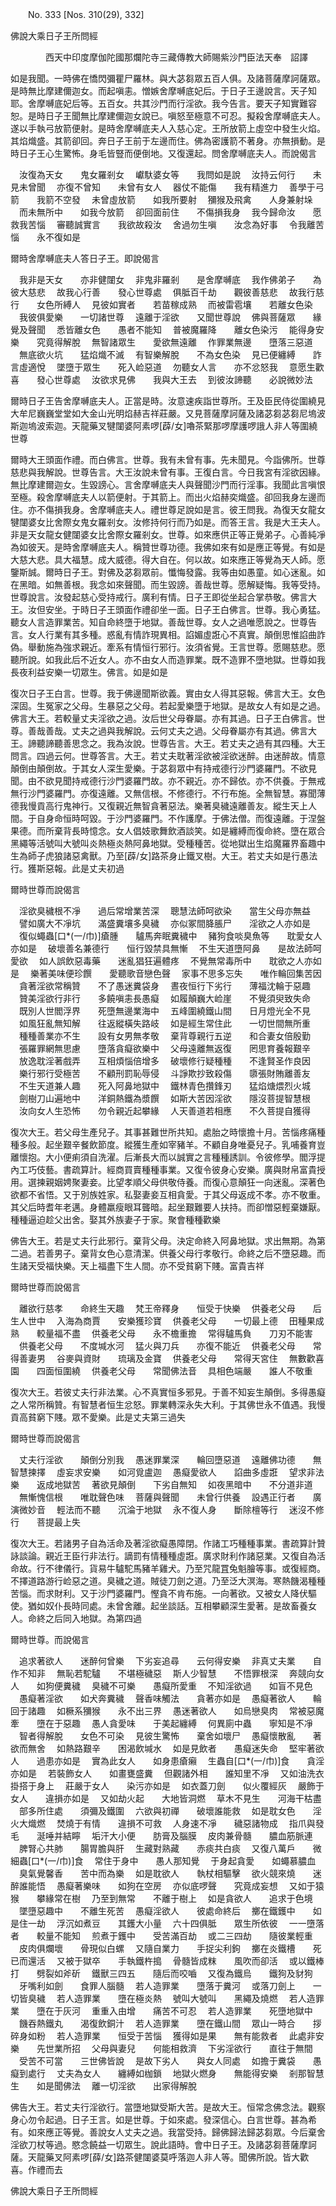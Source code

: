 ﻿　　No. 333 [Nos. 310(29), 332]

佛說大乘日子王所問經

　　　　西天中印度摩伽陀國那爛陀寺三藏傳教大師賜紫沙門臣法天奉　詔譯


如是我聞。一時佛在憍閃彌瞿尸羅林。與大苾芻眾五百人俱。及諸菩薩摩訶薩眾。是時無比摩建儞迦女。而起嗔恚。憎嫉舍摩嚩底妃后。于日子王邊說言。天子知耶。舍摩嚩底妃后等。五百女。共其沙門而行淫欲。我今告言。要天子知實難容恕。是時日子王聞無比摩建儞迦女說已。嗔怒至極意不可忍。擬殺舍摩嚩底夫人。遂以手執弓放箭便射。是時舍摩嚩底夫人入慈心定。王所放箭上虛空中發生火焰。其焰熾盛。其箭卻回。奔日子王前于左邊而住。佛為密護箭不著身。亦無損動。是時日子王心生驚怖。身毛皆豎而便倒地。又復還起。問舍摩嚩底夫人。而說偈言

　汝復為天女　　鬼女羅剎女
　巘馱婆女等　　我問如是說
　汝持云何行　　未見未曾聞
　亦復不曾知　　未曾有女人
　器仗不能傷　　我有精進力
　善學于弓箭　　我箭不空發
　未曾虛放箭　　如我所要射
　獼猴及飛禽　　人身兼射垛
　而未無所中　　如我今放箭
　卻回面前住　　不傷損我身
　我今歸命汝　　愿救我苦惱
　審聽誠實言　　我欲故殺汝
　舍過勿生嗔　　汝念為好事
　令我離苦惱　　永不復如是　

爾時舍摩嚩底夫人答日子王。即說偈言

　我非是天女　　亦非健闥女
　非鬼非羅剎　　是舍摩嚩底
　我作佛弟子　　為彼大慈悲
　故我心行善　　發心世尊處
　俱胝百千劫　　觀彼善慈悲
　故我行慈行　　女色所縛人
　見彼如實者　　若苗稼成熟
　而被雷雹壤　　若離女色染
　我彼俱愛樂　　一切諸世尊
　遠離于淫欲　　又聞世尊說
　佛與菩薩眾　　緣覺及聲聞
　悉皆離女色　　愚者不能知
　普被魔羅降　　離女色染污
　能得身安樂　　究竟得解脫
　無智諸眾生　　愛欲無遠離
　作罪業無邊　　墮落三惡道
　無底欲火坑　　猛焰熾不滅
　有智樂解脫　　不為女色染
　見已便纏縛　　詐言虛適悅
　墜墮于眾生　　死入崄惡道
　勿聽女人言　　亦不忿怒我
　意愿生歡喜　　發心世尊處
　汝欲求見佛　　我與大王去
　到彼汝諦聽　　必說微妙法　

爾時日子王告舍摩嚩底夫人。正當是時。汝意速疾詣世尊所。王及臣民侍從圍繞見大牟尼巍巍堂堂如大金山光明焰赫吉祥莊嚴。又見菩薩摩訶薩及諸苾芻苾芻尼塢波斯迦塢波索迦。天龍藥叉犍闥婆阿素啰[薜/女]嚕茶緊那啰摩護啰誐人非人等圍繞世尊

爾時大王頭面作禮。而白佛言。世尊。我有未曾有事。先未聞見。今詣佛所。世尊慈悲與我解說。世尊告言。大王汝說未曾有事。王復白言。今日我宮有淫欲因緣。無比摩建爾迦女。生毀謗心。言舍摩嚩底夫人與聲聞沙門而行淫事。我聞此言嗔恨至極。殺舍摩嚩底夫人以箭便射。于其箭上。而出火焰赫奕熾盛。卻回我身左邊而住。亦不傷損我身。舍摩嚩底夫人。禮世尊足說如是言。彼王問我。為復天女龍女犍闥婆女比舍際女鬼女羅剎女。汝修持何行而乃如是。而答王言。我是大王夫人。非是天女龍女健闥婆女比舍際女羅剎女。世尊。如來應供正等正覺弟子。心善純凈為如彼天。是時舍摩嚩底夫人。稱贊世尊功德。我佛如來有如是應正等覺。有如是大慈大悲。具大福慧。成大威德。得大自在。何以故。如來應正等覺為天人師。愿鑒斯誠。爾時日子王。對佛及苾芻眾前。懺悔發露。我等由如愚童。如心迷亂。如在黑暗。如無善根。我念如來聲聞。而生毀謗。善哉世尊。愿解疑悔。我等受持。世尊說言。汝發起慈心受持戒行。廣利有情。日子王即從坐起合掌恭敬。佛言大王。汝但安坐。于時日子王頭面作禮卻坐一面。日子王白佛言。世尊。我心勇猛。聽女人言造罪業苦。知自命終墮于地獄。善哉世尊。女人之過唯愿說之。世尊告言。女人行業有其多種。惑亂有情詐現異相。諂媚虛誑心不真實。顛倒思惟諂曲詐偽。舉動施為強求親近。牽系有情恒行邪行。汝須省覺。王言世尊。愿賜慈悲。愿聽所說。如我此后不近女人。亦不由女人而造罪業。既不造罪不墮地獄。世尊如我長夜利益安樂一切眾生。佛言。如是如是

復次日子王白言。世尊。我于佛邊聞斯欲義。實由女人得其惡報。佛言大王。女色深固。生冤家之父母。生暴惡之父母。若起愛樂墮于地獄。是故女人有如是之過。佛言大王。若較量丈夫淫欲之過。汝后世父母眷屬。亦有其過。日子王白佛言。世尊。善哉善哉。丈夫之過與我解說。云何丈夫之過。父母眷屬亦有其過。佛言大王。諦聽諦聽善思念之。我為汝說。世尊告言。大王。若丈夫之過有其四種。大王問言。四過云何。世尊答言。大王。若丈夫耽著淫欲被淫欲迷醉。由迷醉故。情意顛倒由顛倒故。于其女人深生愛樂。于苾芻眾中有持戒德行沙門婆羅門。不欲見聞。由不欲見聞持戒德行沙門婆羅門故。亦不親近。亦不歸依。亦不供養。于無戒無行沙門婆羅門。亦復遠離。又無信根。不修德行。不行布施。全無智慧。寡聞薄德我慢貢高行鬼神行。又復親近無智貪著惡法。樂著臭穢遠離善友。縱生天上人間。于自身命恒時呵毀。于沙門婆羅門。不作護摩。于佛法僧。而復遠離。于涅盤果德。而所棄背長時憶念。女人倡妓歌舞飲酒談笑。如是纏縛而復命終。墮在眾合黑繩等活號叫大號叫炎熱極炎熱阿鼻地獄。受種種苦。從地獄出生焰魔羅界畜趣中生為師子虎狼諸惡禽獸。乃至[薜/女]路茶身止鐵叉樹。大王。若丈夫如是行愚法行。獲斯惡報。此是丈夫初過

爾時世尊而說偈言

　淫欲臭穢根不凈　　過后常增業苦深
　聰慧法師呵欲染　　當生父母亦無益
　譬如廣大不凈坑　　滿盛糞壤多臭穢
　亦似冢間胮脹尸　　淫欲之人亦如是
　復似蠅蟲[口*(一/巾)]瘡腫　　驢馬奔眠糞穢中
　豬狗食啖臭魚等　　耽愛女人亦如是
　破壞善名兼德行　　恒行毀禁具無慚
　不生天道墮阿鼻　　是故法師呵愛欲
　如人誤飲惡毒藥　　迷亂猖狂遍體疼
　不覺無常毒所中　　耽欲之人亦如是
　樂著美味便珍饌　　愛聽歌音戀色聲
　家事不思多忘失　　唯作輪回集苦因
　貪著淫欲常稱贊　　不了愚迷糞袋身
　晝夜恒行下劣行　　薄福沈輪于惡趣
　贊美淫欲行非行　　多饒嗔恚長愚癡
　如履顛巍大崄崖　　不覺須臾致失命
　既別人世閻浮界　　死墮無邊業海中
　五峰圍繞鐵山間　　日月燈光全不見
　如風狂亂無知解　　往返縱橫失路岐
　如是經生常住此　　一切世間無所重
　種種善業亦不生　　設有女男無孝敬
　棄背尊親行五逆　　和合妻女倍殷勤
　張羅罪網無思慮　　墮落貪癡欲樂中
　父母遠離無返復　　罔思育養報艱辛
　放逸耽淫著戲弄　　互相煩惱倍增多
　破壞修行疑種種　　不逢賢圣作良因
　樂行邪行受極苦　　不顧刑罰恥辱侵
　斗諍欺抄致殺傷　　隳張財賄離善友
　不生天道兼人趣　　死入阿鼻地獄中
　鐵林青色攢鋒刃　　猛焰煻煨烈火城
　劍樹刀山遍地中　　洋銅熱鐵為漿饌
　如斯大苦因淫欲　　隱沒菩提智慧根
　汝向女人生恐怖　　勿令親近起攀緣
　人天善道若相應　　不久菩提自獲得　

復次大王。若父母生產兒子。其事甚難世所共知。處胎之時懷擔十月。苦惱疼痛種種多般。起坐艱辛餐飲節度。縱獲生產如宰豬羊。不顧自身唯憂兒子。乳哺養育豈離懷抱。大小便痢須自洗濯。后漸長大而以誠實之言種種誘訓。令彼修學。閻浮提內工巧伎藝。書疏算計。經商買賣種種事業。又復令彼身心安樂。廣與財帛富貴授用。選揀親姻娉聚妻妾。比望孝順父母供敬侍養。而復心意顛狂一向迷亂。深著色欲都不省悟。又于別族姓家。私娶妻妾互相貪愛。于其父母返成不孝。亦不敬重。其父后時耆年老邁。身體羸瘦眼耳聾暗。起坐艱難要人扶持。而卻憎惡輕棄嫌厭。種種逼迫趁父出舍。娶其外族妻子于家。聚會種種歡樂

佛告大王。若是丈夫行此邪行。棄背父母。決定命終入阿鼻地獄。求出無期。為第二過。若善男子。棄背女色心意清潔。供養父母行孝敬行。命終之后不墮惡趣。而生諸天受福快樂。天上福盡下生人間。亦不受貧窮下賤。富貴吉祥

爾時世尊而說偈言

　離欲行慈孝　　命終生天趣
　梵王帝釋身　　恒受于快樂
　供養老父母　　后生人世中
　入海為商賈　　安樂獲珍寶
　供養老父母　　一切最上德
　田種果成熟　　較量福不盡
　供養老父母　　永不檐重擔
　常得驢馬負　　刀刃不能害
　供養老父母　　不度堿水河
　猛火與刀兵　　亦復不能近
　供養老父母　　常得善妻男
　谷麥與資財　　琉璃及金寶
　供養老父母　　常得天宮住
　無數歡喜園　　四面恒圍繞
　供養老父母　　常聞佛法音
　具相色端嚴　　誰人不敬重　

復次大王。若彼丈夫行非法業。心不真實恒多邪見。于善不知妄生顛倒。多得愚癡之人常所稱贊。有智慧者恒生忿怒。罪業轉深永失大利。于其佛世永不值遇。我慢貢高貧窮下賤。眾不愛樂。此是丈夫第三過失

爾時世尊而說偈言

　丈夫行淫欲　　顛倒分別我
　愚迷罪業深　　輪回墮惡道
　遠離佛功德　　無智慧揀擇
　虛妄求安樂　　如河覓盧迦
　愚癡愛欲人　　諂曲多虛誑
　望求非法樂　　返成地獄苦
　著欲見顛倒　　下劣自無知
　如夜黑暗中　　不分道非道
　無慚愧信根　　唯耽聲色味
　菩薩與聲聞　　未曾行供養
　設遇正行者　　廣演微妙音
　輕法而不聽　　沉淪于地獄
　永不復人身　　斷除檀等行
　迷沒不修行　　菩提最上失　

復次大王。若諸男子自為活命及著淫欲癡愚障閉。作諸工巧種種事業。書疏算計贊詠談論。親近王臣行非法行。謫罰有情種種虛誑。廣求財利作諸惡業。又復自為活命故。行不律儀行。貨易牛驢駝馬豬羊雞犬。乃至咒龍罝兔魁膾等事。或復經商。不擇道路游行崄惡之道。臭穢之道。賊徒刀劍之道。乃至泛大溟海。寒熱饑渴種種苦惱。而求財利。又于沙門婆羅門。慳貪不肯布施。一向著欲。又被女人降伏驅使。猶如奴仆長時同處。未曾舍離。起坐談話。互相攀顧深生愛著。是故畜養女人。命終之后同入地獄。為第四過

爾時世尊。而說偈言

　追求著欲人　　迷醉何曾樂
　下劣妄追尋　　云何得安樂
　非真丈夫業　　自作不知非
　無恥若駝驢　　不堪極穢惡
　斯人少智慧　　不悟罪根深
　奔競向女人　　如狗便糞穢
　臭穢不可樂　　愚癡所愛重
　不知淫欲過　　如盲不見色
　愚癡著淫欲　　如犬奔糞穢
　聲香味觸法　　貪著亦如是
　愚癡著欲人　　輪回于諸趣
　如橛系獼猴　　永不出三界
　愚迷著欲人　　如烏戀臭肉
　常被惡魔牽　　墮在于惡趣
　愚人貪愛味　　于美起纏縛
　何異廁中蟲　　寧知是不凈
　智者得解脫　　女色不可染
　見彼生驚怖　　棄舍如壞尸
　愚癡懷散亂　　著欲而無舍
　如熱路艱辛　　困渴飲堿水
　如是見飲者　　愚癡迷失命
　堅牢著欲人　　過患亦如是
　實為此女人　　如身患瘡癩
　生蟲自[口*(一/巾)]食　　貪淫亦如是
　若裝飾女人　　如畫甕盛糞
　但觀諸外相　　誰知里不凈
　又如油洗衣　　掛搭于身上
　莊嚴于女人　　染污亦如是
　如衣蓋刀劍　　似火覆經灰
　嚴飾于女人　　違損亦如是
　又如劫火起　　大地皆洞燃
　草木不見生　　河海干枯盡
　部多所住處　　須彌及鐵圍
　六欲與初禪　　破壞誰能救
　如是耽女色　　淫火大熾燃
　焚燒于有情　　違損不可救
　人身速不凈　　穢惡諸物成
　指爪與發毛　　涎唾并結矃
　垢汗大小便　　肪膏及腦膜
　皮肉兼骨髓　　膿血筋脈連
　脾腎心共肺　　腸胃膽與肝
　生藏對熟藏　　赤痰共白痰
　又復八萬戶　　微細蟲[口*(一/巾)]食
　常住于身中　　愚人那知覺
　于身起貪愛　　如蠅慕膿血
　臭氣覺馨香　　苦中而為樂
　如是耽欲人　　執杖相驅擊
　欲火競來燒　　迷醉誰能悟
　愚癡著樂味　　如狗在空房
　亦似底啰聲　　究竟成妄想
　又如于猿猴　　攀緣常在樹
　乃至到無常　　不離于樹上
　如是貪欲人　　追求于色境
　墜墮惡趣中　　不離生死苦
　愚癡淫欲人　　彼處命終后
　擲在鐵鑊中　　如是住一劫
　浮沉如煮豆　　其鑊大小量
　六十四俱胝　　眾生所依彼
　一一墮落者　　較量不能知
　煎煮于鑊中　　受苦滿百劫
　或二三四劫　　隨彼業輕重
　皮肉俱爛壞　　骨現似白螺
　又隨自業力　　手捉尖利鉤
　擲在炎鐵槽　　死已而還活
　又被于獄卒　　手執鐵杵搗
　骨髓皆成粖　　風吹而卻活
　或以鐵棒打　　劈裂如斧斫
　鐵獸三四五　　隨后而咬嚙
　又復為鐵烏　　鐵狗及豺狗
　牙嘴利如劍　　食罪人腦髓
　若人造罪業　　墮落于糞河
　或落刀劍上　　一切皆臭穢
　若人造罪業　　墮在極炎熱
　號叫大號叫　　黑繩及燒燃
　若人造罪業　　墮在于灰河
　重重入由增　　痛苦不可忍
　若人造罪業　　死墮地獄中
　饑吞熱鐵丸　　渴復飲銅汁
　若人造罪業　　墮在鐵山間
　眾山一時合　　拶碎身如粉
　若人造罪業　　恒受于苦惱
　獲得如是果　　無有能救者
　此處非安樂　　先世業所招
　父母與妻兒　　何能相救濟
　下劣淫欲行　　直往于無間
　受苦不可當　　三世佛皆說
　是故下劣人　　與女人同處
　如擔于糞袋　　愚癡到處行
　丈夫為女人　　纏縛如枷鎖
　地獄火燃身　　無能得安樂
　剎那智慧生　　如是聞佛法
　離一切淫欲　　出家得解脫　

佛告大王。若丈夫行淫欲行。當墮地獄受斯大苦。是故大王。恒常念佛念法。觀察身心勿令起過。日子王言。如是世尊。于如來處。發深信心。白言世尊。甚為希有。如來應正等覺。善說女人丈夫之過。我當受持。歸佛歸法歸苾芻眾。今后棄舍淫欲刀杖等過。愍念饒益一切眾生。說此語時。會中日子王。及諸苾芻菩薩摩訶薩。天龍藥叉阿素啰[薛/女]路茶健闥婆莫呼落迦人非人等。聞佛所說。皆大歡喜。作禮而去

佛說大乘日子王所問經
